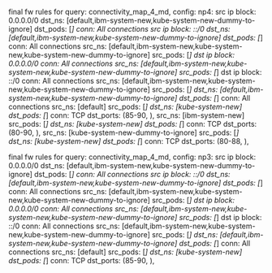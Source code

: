 final fw rules for query: connectivity_map_4_md, config: np4:
src ip block: 0.0.0.0/0 dst_ns: [default,ibm-system-new,kube-system-new-dummy-to-ignore] dst_pods: [*] conn: All connections
src ip block: ::/0 dst_ns: [default,ibm-system-new,kube-system-new-dummy-to-ignore] dst_pods: [*] conn: All connections
src_ns: [default,ibm-system-new,kube-system-new,kube-system-new-dummy-to-ignore] src_pods: [*] dst ip block: 0.0.0.0/0 conn: All connections
src_ns: [default,ibm-system-new,kube-system-new,kube-system-new-dummy-to-ignore] src_pods: [*] dst ip block: ::/0 conn: All connections
src_ns: [default,ibm-system-new,kube-system-new,kube-system-new-dummy-to-ignore] src_pods: [*] dst_ns: [default,ibm-system-new,kube-system-new-dummy-to-ignore] dst_pods: [*] conn: All connections
src_ns: [default] src_pods: [*] dst_ns: [kube-system-new] dst_pods: [*] conn: TCP dst_ports: (85-90, ),
src_ns: [ibm-system-new] src_pods: [*] dst_ns: [kube-system-new] dst_pods: [*] conn: TCP dst_ports: (80-90, ),
src_ns: [kube-system-new-dummy-to-ignore] src_pods: [*] dst_ns: [kube-system-new] dst_pods: [*] conn: TCP dst_ports: (80-88, ),

final fw rules for query: connectivity_map_4_md, config: np3:
src ip block: 0.0.0.0/0 dst_ns: [default,ibm-system-new,kube-system-new-dummy-to-ignore] dst_pods: [*] conn: All connections
src ip block: ::/0 dst_ns: [default,ibm-system-new,kube-system-new-dummy-to-ignore] dst_pods: [*] conn: All connections
src_ns: [default,ibm-system-new,kube-system-new,kube-system-new-dummy-to-ignore] src_pods: [*] dst ip block: 0.0.0.0/0 conn: All connections
src_ns: [default,ibm-system-new,kube-system-new,kube-system-new-dummy-to-ignore] src_pods: [*] dst ip block: ::/0 conn: All connections
src_ns: [default,ibm-system-new,kube-system-new,kube-system-new-dummy-to-ignore] src_pods: [*] dst_ns: [default,ibm-system-new,kube-system-new-dummy-to-ignore] dst_pods: [*] conn: All connections
src_ns: [default] src_pods: [*] dst_ns: [kube-system-new] dst_pods: [*] conn: TCP dst_ports: (85-90, ),


